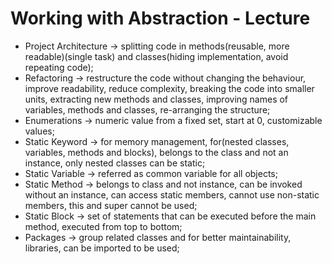 # Working with Abstraction - Lecture

* Project Architecture -> splitting code in methods(reusable, more readable)(single task) and classes(hiding implementation, avoid repeating code);
* Refactoring -> restructure the code without changing the behaviour, improve readability, reduce complexity, breaking the code into smaller units, extracting new methods and classes, improving names of variables, methods and classes, re-arranging the structure;
* Enumerations -> numeric value from a fixed set, start at 0, customizable values;
* Static Keyword -> for memory management, for(nested classes, variables, methods and blocks), belongs to the class and not an instance, only nested classes can be static;
* Static Variable -> referred as common variable for all objects;
* Static Method -> belongs to class and not instance, can be invoked without an instance, can access static members, cannot use non-static members, this and super cannot be used;
* Static Block -> set of statements that can be executed before the main method, executed from top to bottom;
* Packages -> group related classes and for better maintainability, libraries, can be imported to be used;

